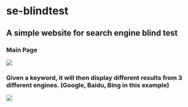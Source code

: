 # se-blindtest
## A simple website for search engine blind test

### Main Page
![](https://i.imgur.com/06A9Y2w.png)

### Given a keyword, it will then display different results from 3 different engines. (Google, Baidu, Bing in this example)

![](https://i.imgur.com/ax6euzv.png)
